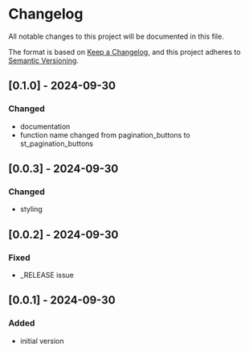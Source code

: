 # Changelog

All notable changes to this project will be documented in this file.

The format is based on [Keep a Changelog](https://keepachangelog.com/en/1.1.0/),
and this project adheres to [Semantic Versioning](https://semver.org/spec/v2.0.0.html).

## [0.1.0] - 2024-09-30

### Changed
- documentation
- function name changed from pagination_buttons to st_pagination_buttons

## [0.0.3] - 2024-09-30

### Changed
- styling

## [0.0.2] - 2024-09-30

### Fixed
- _RELEASE issue

## [0.0.1] - 2024-09-30

### Added
- initial version
